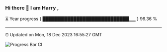 ### Hi there 👋 I am Harry , 

⏳ Year progress { ████████████████████████████▁▁ } 96.36 %

---

⏰ Updated on Mon, 18 Dec 2023 16:55:27 GMT

![Progress Bar CI](https://github.com/duykhang68/duykhang68/workflows/Progress%20Bar%20CI/badge.svg)
